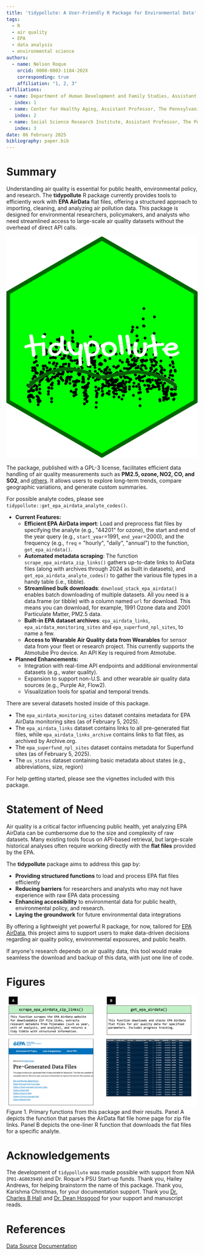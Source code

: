 ```yaml
---
title: 'tidypollute: A User-Friendly R Package for Environmental Data'
tags:
  - R
  - air quality
  - EPA
  - data analysis
  - environmental science
authors:
  - name: Nelson Roque
    orcid: 0000-0003-1184-202X
    corresponding: true
    affiliation: "1, 2, 3"
affiliations:
 - name: Department of Human Development and Family Studies, Assistant Professor, The Pennsylvania State University, USA
   index: 1
 - name: Center for Healthy Aging, Assistant Professor, The Pennsylvania State University, USA
   index: 2
 - name: Social Science Research Institute, Assistant Professor, The Pennsylvania State University, USA
   index: 3
date: 06 February 2025
bibliography: paper.bib
---
```


# Summary
Understanding air quality is essential for public health, environmental policy, and research. The **tidypollute** R package currently provides tools to efficiently work with **EPA AirData** flat files, offering a structured approach to importing, cleaning, and analyzing air pollution data. This package is designed for environmental researchers, policymakers, and analysts who need streamlined access to large-scale air quality datasets without the overhead of direct API calls.  

![Logo for `tidypollute` package](./man/figures/logo.png)

The package, published with a GPL-3 license, facilitates efficient data handling of air quality measurements such as **PM2.5, ozone, NO2, CO, and SO2**, and [others](https://aqs.epa.gov/aqsweb/airdata/download_files.html). It allows users to explore long-term trends, compare geographic variations, and generate custom summaries.  

For possible analyte codes, please see `tidypollute::get_epa_airdata_analyte_codes()`.

- **Current Features:**
  - **Efficient EPA AirData import**: Load and preprocess flat files by specifying the analyte (e.g., "44201" for ozone), the start and end of the year query (e.g., `start_year`=1991, `end_year`=2000), and the frequency (e.g., `freq` = "hourly", "daily", "annual")  to the function, `get_epa_airdata()`.
  - **Automated metadata scraping**: The function `scrape_epa_airdata_zip_links()` gathers up-to-date links to AirData files (along with archives through 2024 as built in datasets), and `get_epa_airdata_analyte_codes()` to gather the various file types in a handy table (i.e., tibble).
  - **Streamlined bulk downloads**: `download_stack_epa_airdata()` enables batch downloading of multiple datasets. All you need is a data.frame (or tibble) with a column named `url` for download. This means you can download, for example, 1991 Ozone data and 2001 Particulate Matter, PM2.5 data.
  - **Built-in EPA dataset archives**: `epa_airdata_links`, `epa_airdata_monitoring_sites` and `epa_superfund_npl_sites`, to name a few.
  - **Access to Wearable Air Quality data from Wearables** for sensor data from your fleet or research project. This currently supports the Atmotube Pro device. An API Key is required from Atmotube.
- **Planned Enhancements:**
  - Integration with real-time API endpoints and additional environmental datasets (e.g., water quality).
  - Expansion to support non-U.S. and other wearable air quality data sources (e.g., Purple Air, Flow2).
  - Visualization tools for spatial and temporal trends.

There are several datasets hosted inside of this package.

  - The `epa_airdata_monitoring_sites` dataset contains metadata for EPA AirData monitoring sites (as of February 5, 2025).
  - The `epa_airdata_links` dataset contains links to all pre-generated flat files, while `epa_airdata_links_archive` contains links to flat files, as archived by Archive.org.
  - The `epa_superfund_npl_sites` dataset contains metadata for Superfund sites (as of February 5, 2025).
  - The `us_states` dataset containing basic metadata about states (e.g., abbreviations, size, region)

For help getting started, please see the vignettes included with this package.

# Statement of Need
Air quality is a critical factor influencing public health, yet analyzing EPA AirData can be cumbersome due to the size and complexity of raw datasets. Many existing tools focus on API-based retrieval, but large-scale historical analyses often require working directly with the **flat files** provided by the EPA.  

The **tidypollute** package aims to address this gap by:

- **Providing structured functions** to load and process EPA flat files efficiently  
- **Reducing barriers** for researchers and analysts who may not have experience with raw EPA data processing  
- **Enhancing accessibility** to environmental data for public health, environmental policy, and research.
- **Laying the groundwork** for future environmental data integrations

By offering a lightweight yet powerful R package, for now, tailored for [EPA AirData](https://aqs.epa.gov/aqsweb/airdata/download_files.html), this project aims to support users to make data-driven decisions regarding air quality policy, environmental exposures, and public health.  

If anyone's research depends on air quality data, this tool would make seamless the download and backup of this data, with just one line of code.

# Figures

![Figure 1](./man/figures/figure1.png)
Figure 1. Primary functions from this package and their results. 
Panel A depicts the function that parses the AirData flat file home page for zip file links. 
Panel B depicts the one-liner R function that downloads the flat files for a specific analyte.

# Acknowledgements
The development of `tidypollute` was made possible with support from NIA (`P01-AG003949`) and Dr. Roque's PSU Start-up funds. 
Thank you, Hailey Andrews, for helping brainstorm the name of this package. 
Thank you, Karishma Christmas, for your documentation support.
Thank you [Dr. Charles B Hall](https://einsteinmed.edu/faculty/6913/charles-hall) and [Dr. Dean Hosgood](https://einsteinmed.edu/faculty/13282/h-hosgood) for your support and manuscript reads.

# References
[Data Source](https://aqs.epa.gov/aqsweb/airdata/download_files.html)
[Documentation](https://nelsonroque.github.io/tidypollute/index.html)
